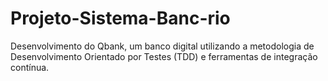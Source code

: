 # Projeto-Sistema-Banc-rio
Desenvolvimento do Qbank, um banco digital utilizando a metodologia de Desenvolvimento Orientado por Testes (TDD) e  ferramentas de integração contínua. 
